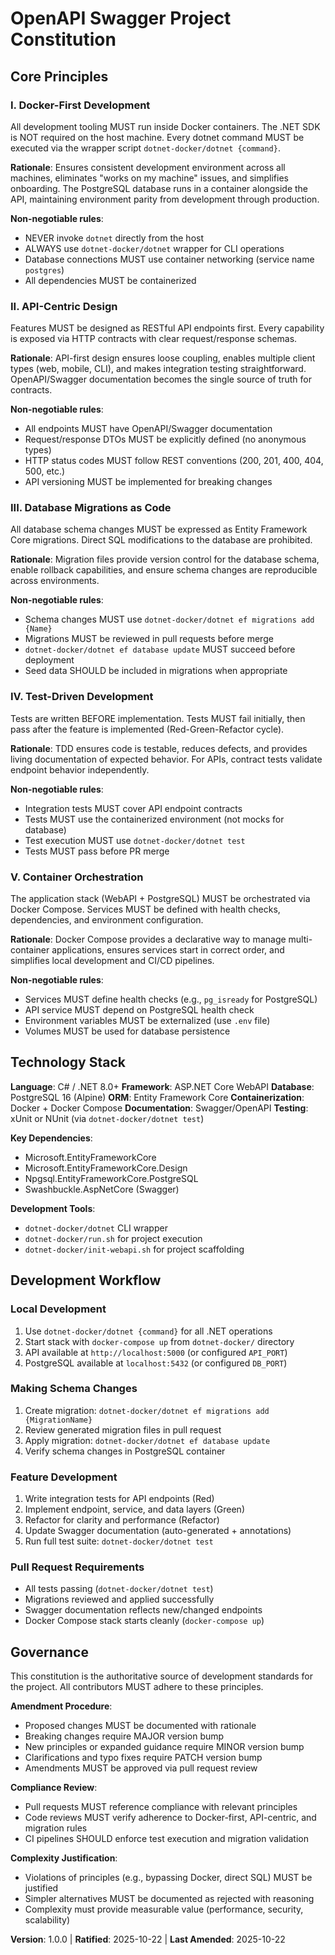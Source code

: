 <!--
SYNC IMPACT REPORT
==================
Version Change: 0.0.0 → 1.0.0
Rationale: Initial constitution establishment for .NET WebAPI project

Added Principles:
- I. Docker-First Development
- II. API-Centric Design
- III. Database Migrations as Code
- IV. Test-Driven Development
- V. Container Orchestration

Added Sections:
- Technology Stack
- Development Workflow
- Governance

Templates Requiring Updates:
✅ .specify/templates/plan-template.md - Constitution Check section aligned
✅ .specify/templates/spec-template.md - Requirements align with API-first principle
✅ .specify/templates/tasks-template.md - Task categorization supports principles
✅ .claude/commands/speckit.constitution.md - Generic guidance maintained

Follow-up TODOs:
- None - all placeholders filled
-->

# OpenAPI Swagger Project Constitution

## Core Principles

### I. Docker-First Development

All development tooling MUST run inside Docker containers. The .NET SDK is NOT required
on the host machine. Every dotnet command MUST be executed via the wrapper script
`dotnet-docker/dotnet {command}`.

**Rationale**: Ensures consistent development environment across all machines, eliminates
"works on my machine" issues, and simplifies onboarding. The PostgreSQL database runs in
a container alongside the API, maintaining environment parity from development through
production.

**Non-negotiable rules**:
- NEVER invoke `dotnet` directly from the host
- ALWAYS use `dotnet-docker/dotnet` wrapper for CLI operations
- Database connections MUST use container networking (service name `postgres`)
- All dependencies MUST be containerized

### II. API-Centric Design

Features MUST be designed as RESTful API endpoints first. Every capability is exposed
via HTTP contracts with clear request/response schemas.

**Rationale**: API-first design ensures loose coupling, enables multiple client types
(web, mobile, CLI), and makes integration testing straightforward. OpenAPI/Swagger
documentation becomes the single source of truth for contracts.

**Non-negotiable rules**:
- All endpoints MUST have OpenAPI/Swagger documentation
- Request/response DTOs MUST be explicitly defined (no anonymous types)
- HTTP status codes MUST follow REST conventions (200, 201, 400, 404, 500, etc.)
- API versioning MUST be implemented for breaking changes

### III. Database Migrations as Code

All database schema changes MUST be expressed as Entity Framework Core migrations.
Direct SQL modifications to the database are prohibited.

**Rationale**: Migration files provide version control for the database schema, enable
rollback capabilities, and ensure schema changes are reproducible across environments.

**Non-negotiable rules**:
- Schema changes MUST use `dotnet-docker/dotnet ef migrations add {Name}`
- Migrations MUST be reviewed in pull requests before merge
- `dotnet-docker/dotnet ef database update` MUST succeed before deployment
- Seed data SHOULD be included in migrations when appropriate

### IV. Test-Driven Development

Tests are written BEFORE implementation. Tests MUST fail initially, then pass after
the feature is implemented (Red-Green-Refactor cycle).

**Rationale**: TDD ensures code is testable, reduces defects, and provides living
documentation of expected behavior. For APIs, contract tests validate endpoint
behavior independently.

**Non-negotiable rules**:
- Integration tests MUST cover API endpoint contracts
- Tests MUST use the containerized environment (not mocks for database)
- Test execution MUST use `dotnet-docker/dotnet test`
- Tests MUST pass before PR merge

### V. Container Orchestration

The application stack (WebAPI + PostgreSQL) MUST be orchestrated via Docker Compose.
Services MUST be defined with health checks, dependencies, and environment configuration.

**Rationale**: Docker Compose provides a declarative way to manage multi-container
applications, ensures services start in correct order, and simplifies local development
and CI/CD pipelines.

**Non-negotiable rules**:
- Services MUST define health checks (e.g., `pg_isready` for PostgreSQL)
- API service MUST depend on PostgreSQL health check
- Environment variables MUST be externalized (use `.env` file)
- Volumes MUST be used for database persistence

## Technology Stack

**Language**: C# / .NET 8.0+
**Framework**: ASP.NET Core WebAPI
**Database**: PostgreSQL 16 (Alpine)
**ORM**: Entity Framework Core
**Containerization**: Docker + Docker Compose
**Documentation**: Swagger/OpenAPI
**Testing**: xUnit or NUnit (via `dotnet-docker/dotnet test`)

**Key Dependencies**:
- Microsoft.EntityFrameworkCore
- Microsoft.EntityFrameworkCore.Design
- Npgsql.EntityFrameworkCore.PostgreSQL
- Swashbuckle.AspNetCore (Swagger)

**Development Tools**:
- `dotnet-docker/dotnet` CLI wrapper
- `dotnet-docker/run.sh` for project execution
- `dotnet-docker/init-webapi.sh` for project scaffolding

## Development Workflow

### Local Development

1. Use `dotnet-docker/dotnet {command}` for all .NET operations
2. Start stack with `docker-compose up` from `dotnet-docker/` directory
3. API available at `http://localhost:5000` (or configured `API_PORT`)
4. PostgreSQL available at `localhost:5432` (or configured `DB_PORT`)

### Making Schema Changes

1. Create migration: `dotnet-docker/dotnet ef migrations add {MigrationName}`
2. Review generated migration files in pull request
3. Apply migration: `dotnet-docker/dotnet ef database update`
4. Verify schema changes in PostgreSQL container

### Feature Development

1. Write integration tests for API endpoints (Red)
2. Implement endpoint, service, and data layers (Green)
3. Refactor for clarity and performance (Refactor)
4. Update Swagger documentation (auto-generated + annotations)
5. Run full test suite: `dotnet-docker/dotnet test`

### Pull Request Requirements

- All tests passing (`dotnet-docker/dotnet test`)
- Migrations reviewed and applied successfully
- Swagger documentation reflects new/changed endpoints
- Docker Compose stack starts cleanly (`docker-compose up`)

## Governance

This constitution is the authoritative source of development standards for the project.
All contributors MUST adhere to these principles.

**Amendment Procedure**:
- Proposed changes MUST be documented with rationale
- Breaking changes require MAJOR version bump
- New principles or expanded guidance require MINOR version bump
- Clarifications and typo fixes require PATCH version bump
- Amendments MUST be approved via pull request review

**Compliance Review**:
- Pull requests MUST reference compliance with relevant principles
- Code reviews MUST verify adherence to Docker-first, API-centric, and migration rules
- CI pipelines SHOULD enforce test execution and migration validation

**Complexity Justification**:
- Violations of principles (e.g., bypassing Docker, direct SQL) MUST be justified
- Simpler alternatives MUST be documented as rejected with reasoning
- Complexity must provide measurable value (performance, security, scalability)

**Version**: 1.0.0 | **Ratified**: 2025-10-22 | **Last Amended**: 2025-10-22
